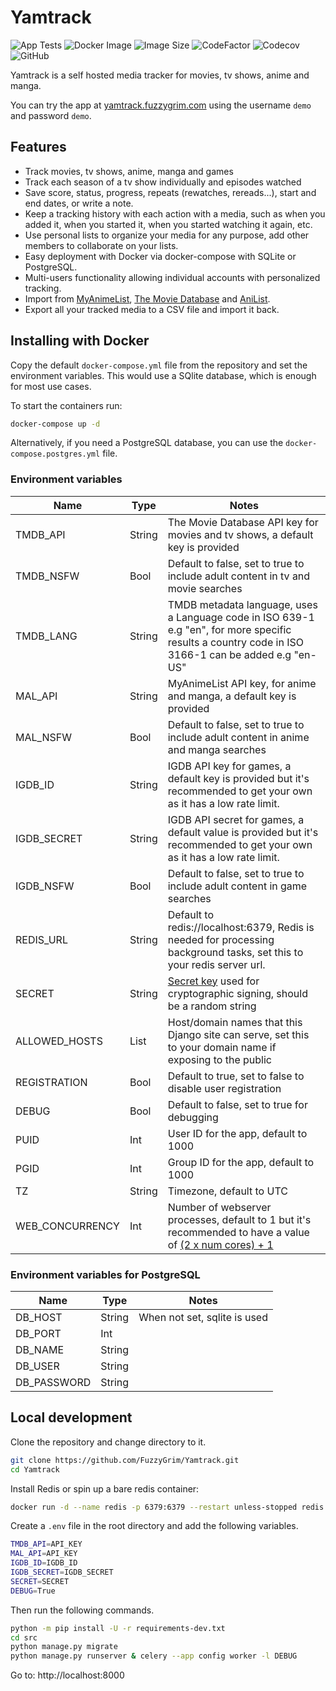 # Yamtrack

![App Tests](https://github.com/FuzzyGrim/Yamtrack/actions/workflows/app-tests.yml/badge.svg)
![Docker Image](https://github.com/FuzzyGrim/Yamtrack/actions/workflows/docker-image.yml/badge.svg)
![Image Size](https://ghcr-badge.egpl.dev/fuzzygrim/yamtrack/size?tag=dev)
![CodeFactor](https://www.codefactor.io/repository/github/fuzzygrim/yamtrack/badge)
![Codecov](https://codecov.io/github/FuzzyGrim/Yamtrack/branch/dev/graph/badge.svg?token=PWUG660120)
![GitHub](https://img.shields.io/badge/license-GPL--3.0-blue)

Yamtrack is a self hosted media tracker for movies, tv shows, anime and manga.

You can try the app at [yamtrack.fuzzygrim.com](https://yamtrack.fuzzygrim.com) using the username `demo` and password `demo`.

## Features

- Track movies, tv shows, anime, manga and games
- Track each season of a tv show individually and episodes watched
- Save score, status, progress, repeats (rewatches, rereads...), start and end dates, or write a note.
- Keep a tracking history with each action with a media, such as when you added it, when you started it, when you started watching it again, etc.
- Use personal lists to organize your media for any purpose, add other members to collaborate on your lists.
- Easy deployment with Docker via docker-compose with SQLite or PostgreSQL.
- Multi-users functionality allowing individual accounts with personalized tracking.
- Import from [MyAnimeList](https://myanimelist.net/), [The Movie Database](https://www.themoviedb.org/) and [AniList](https://anilist.co/).
- Export all your tracked media to a CSV file and import it back.

## Installing with Docker

Copy the default `docker-compose.yml` file from the repository and set the environment variables. This would use a SQlite database, which is enough for most use cases.

To start the containers run:

```bash
docker-compose up -d
```

Alternatively, if you need a PostgreSQL database, you can use the `docker-compose.postgres.yml` file.

### Environment variables

| Name            | Type   | Notes                                                                                                                                                                       |
| --------------- | ------ | --------------------------------------------------------------------------------------------------------------------------------------------------------------------------- |
| TMDB_API        | String | The Movie Database API key for movies and tv shows, a default key is provided                                                                                               |
| TMDB_NSFW       | Bool   | Default to false, set to true to include adult content in tv and movie searches                                                                                             |
| TMDB_LANG       | String | TMDB metadata language, uses a Language code in ISO 639-1 e.g "en", for more specific results a country code in ISO 3166-1 can be added e.g "en-US"                         |
| MAL_API         | String | MyAnimeList API key, for anime and manga, a default key is provided                                                                                                         |
| MAL_NSFW        | Bool   | Default to false, set to true to include adult content in anime and manga searches                                                                                          |
| IGDB_ID         | String | IGDB API key for games, a default key is provided but it's recommended to get your own as it has a low rate limit.                                                          |
| IGDB_SECRET     | String | IGDB API secret for games, a default value is provided but it's recommended to get your own as it has a low rate limit.                                                     |
| IGDB_NSFW       | Bool   | Default to false, set to true to include adult content in game searches                                                                                                     |
| REDIS_URL       | String | Default to redis://localhost:6379, Redis is needed for processing background tasks, set this to your redis server url.                                                      |
| SECRET          | String | [Secret key](https://docs.djangoproject.com/en/stable/ref/settings/#secret-key) used for cryptographic signing, should be a random string                                   |
| ALLOWED_HOSTS   | List   | Host/domain names that this Django site can serve, set this to your domain name if exposing to the public                                                                   |
| REGISTRATION    | Bool   | Default to true, set to false to disable user registration                                                                                                                  |
| DEBUG           | Bool   | Default to false, set to true for debugging                                                                                                                                 |
| PUID            | Int    | User ID for the app, default to 1000                                                                                                                                        |
| PGID            | Int    | Group ID for the app, default to 1000                                                                                                                                       |
| TZ              | String | Timezone, default to UTC                                                                                                                                                    |
| WEB_CONCURRENCY | Int    | Number of webserver processes, default to 1 but it's recommended to have a value of [(2 x num cores) + 1](https://docs.gunicorn.org/en/latest/design.html#how-many-workers) |

### Environment variables for PostgreSQL

| Name        | Type   | Notes                        |
| ----------- | ------ | ---------------------------- |
| DB_HOST     | String | When not set, sqlite is used |
| DB_PORT     | Int    |                              |
| DB_NAME     | String |                              |
| DB_USER     | String |                              |
| DB_PASSWORD | String |                              |

## Local development

Clone the repository and change directory to it.

```bash
git clone https://github.com/FuzzyGrim/Yamtrack.git
cd Yamtrack
```

Install Redis or spin up a bare redis container:

```bash
docker run -d --name redis -p 6379:6379 --restart unless-stopped redis:7-alpine
```

Create a `.env` file in the root directory and add the following variables.

```bash
TMDB_API=API_KEY
MAL_API=API_KEY
IGDB_ID=IGDB_ID
IGDB_SECRET=IGDB_SECRET
SECRET=SECRET
DEBUG=True
```

Then run the following commands.

```bash
python -m pip install -U -r requirements-dev.txt
cd src
python manage.py migrate
python manage.py runserver & celery --app config worker -l DEBUG
```

Go to: http://localhost:8000
